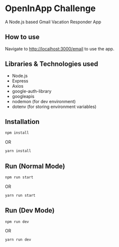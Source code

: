 # OpenInApp Challenge

A Node.js based Gmail Vacation Responder App

## How to use

Navigate to [http://localhost:3000/email](http://localhost:3000/email) to use the app.

## Libraries & Technologies used

-   Node.js
-   Express
-   Axios
-   google-auth-library
-   googleapis
-   nodemon (for dev environment)
-   dotenv (for storing environment variables)

## Installation

```bash
npm install
```

OR

```bash
yarn install
```

## Run (Normal Mode)

```bash
npm run start
```

OR

```bash
yarn run start
```

## Run (Dev Mode)

```bash
npm run dev
```

OR

```bash
yarn run dev
```
